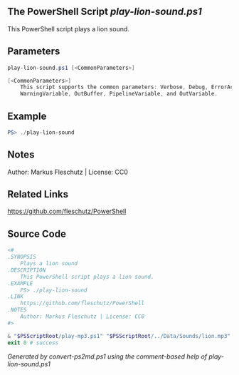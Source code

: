 ## The PowerShell Script *play-lion-sound.ps1*

This PowerShell script plays a lion sound.

## Parameters
```powershell
play-lion-sound.ps1 [<CommonParameters>]

[<CommonParameters>]
    This script supports the common parameters: Verbose, Debug, ErrorAction, ErrorVariable, WarningAction, 
    WarningVariable, OutBuffer, PipelineVariable, and OutVariable.
```

## Example
```powershell
PS> ./play-lion-sound

```

## Notes
Author: Markus Fleschutz | License: CC0

## Related Links
https://github.com/fleschutz/PowerShell

## Source Code
```powershell
<#
.SYNOPSIS
	Plays a lion sound
.DESCRIPTION
	This PowerShell script plays a lion sound.
.EXAMPLE
	PS> ./play-lion-sound
.LINK
	https://github.com/fleschutz/PowerShell
.NOTES
	Author: Markus Fleschutz | License: CC0
#>

& "$PSScriptRoot/play-mp3.ps1" "$PSScriptRoot/../Data/Sounds/lion.mp3"
exit 0 # success
```

*Generated by convert-ps2md.ps1 using the comment-based help of play-lion-sound.ps1*
